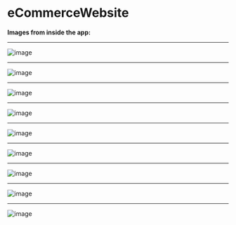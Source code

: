 # eCommerceWebsite
**Images from inside the app:**

<hr/>

![image](https://github.com/user-attachments/assets/7d0c05e1-e19a-4991-81ad-8f5198df6256)
<hr/>

![image](https://github.com/user-attachments/assets/bb2b7e74-0a1c-4fc9-b8d1-9e0748acfeb3)
<hr/>

![image](https://github.com/user-attachments/assets/e9310ff0-e394-442f-81c2-dd9e1ef60109)
<hr/>

![image](https://github.com/user-attachments/assets/5a08fd29-ba47-451a-8717-eda220cfd0ad)
<hr/>

![image](https://github.com/user-attachments/assets/6c44a22b-ef1d-4892-86b1-f4915904ec60)
<hr/>

![image](https://github.com/user-attachments/assets/ac6661ad-6bd8-432a-a2c2-7c3c334b8e7e)
<hr/>

![image](https://github.com/user-attachments/assets/934a5246-f766-45ac-8cbe-e28b3b1b3b92)
<hr/>

![image](https://github.com/user-attachments/assets/829cbb73-986e-4928-82e9-8eea19131950)
<hr/>

![image](https://github.com/user-attachments/assets/cc93a781-34e0-4271-b66e-ca5630c4ef3f)
